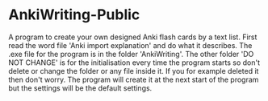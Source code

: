 # AnkiWriting-Public
A program to create your own designed Anki flash cards by a text list.
First read the word file 'Anki import explanation' and do what it describes.
The .exe file for the program is in the folder 'AnkiWriting'. The other folder 'DO NOT CHANGE' is for the initialisation every time the program starts so don't delete or change the folder or any file inside it. If you for example deleted it then don't worry. The program will create it at the next start of the program but the settings will be the default settings.  
